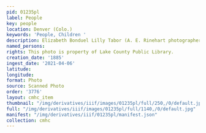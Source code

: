 ```yaml
---
pid: 01235pl
label: People
key: people
location: Denver (Colo.)
keywords: 'People, Children '
description: Elizabeth Bonduel Lilly Tabor (A. E. Rinehart photographer)
named_persons: 
rights: This photo is property of Lake County Public Library.
creation_date: '1885'
ingest_date: '2021-04-06'
latitude: 
longitude: 
format: Photo
source: Scanned Photo
order: '3776'
layout: cmhc_item
thumbnail: "/img/derivatives/iiif/images/01235pl/full/250,/0/default.jpg"
full: "/img/derivatives/iiif/images/01235pl/full/1140,/0/default.jpg"
manifest: "/img/derivatives/iiif/01235pl/manifest.json"
collection: cmhc
---
```

